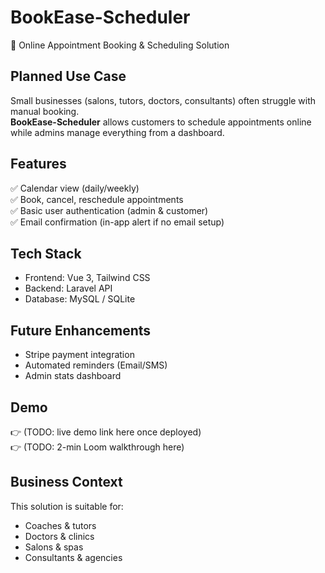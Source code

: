 # BookEase-Scheduler  
📅 Online Appointment Booking & Scheduling Solution  

## Planned Use Case  
Small businesses (salons, tutors, doctors, consultants) often struggle with manual booking.  
**BookEase-Scheduler** allows customers to schedule appointments online while admins manage everything from a dashboard.  

## Features  
✅ Calendar view (daily/weekly)  
✅ Book, cancel, reschedule appointments  
✅ Basic user authentication (admin & customer)  
✅ Email confirmation (in-app alert if no email setup)  

## Tech Stack  
- Frontend: Vue 3, Tailwind CSS  
- Backend: Laravel API  
- Database: MySQL / SQLite  

## Future Enhancements  
- Stripe payment integration  
- Automated reminders (Email/SMS)  
- Admin stats dashboard  

## Demo  
👉 (TODO: live demo link here once deployed)  
👉 (TODO: 2-min Loom walkthrough here)  

## Business Context  
This solution is suitable for:  
- Coaches & tutors  
- Doctors & clinics  
- Salons & spas  
- Consultants & agencies  
